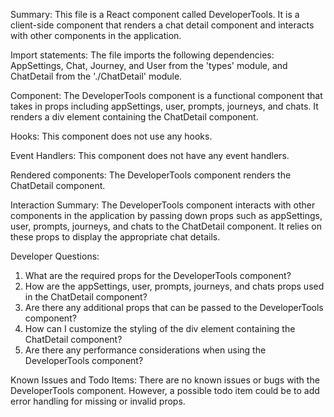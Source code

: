 Summary:
This file is a React component called DeveloperTools. It is a client-side component that renders a chat detail component and interacts with other components in the application.

Import statements:
The file imports the following dependencies: AppSettings, Chat, Journey, and User from the 'types' module, and ChatDetail from the './ChatDetail' module.

Component:
The DeveloperTools component is a functional component that takes in props including appSettings, user, prompts, journeys, and chats. It renders a div element containing the ChatDetail component.

Hooks:
This component does not use any hooks.

Event Handlers:
This component does not have any event handlers.

Rendered components:
The DeveloperTools component renders the ChatDetail component.

Interaction Summary:
The DeveloperTools component interacts with other components in the application by passing down props such as appSettings, user, prompts, journeys, and chats to the ChatDetail component. It relies on these props to display the appropriate chat details.

Developer Questions:
1. What are the required props for the DeveloperTools component?
2. How are the appSettings, user, prompts, journeys, and chats props used in the ChatDetail component?
3. Are there any additional props that can be passed to the DeveloperTools component?
4. How can I customize the styling of the div element containing the ChatDetail component?
5. Are there any performance considerations when using the DeveloperTools component?

Known Issues and Todo Items:
There are no known issues or bugs with the DeveloperTools component. However, a possible todo item could be to add error handling for missing or invalid props.